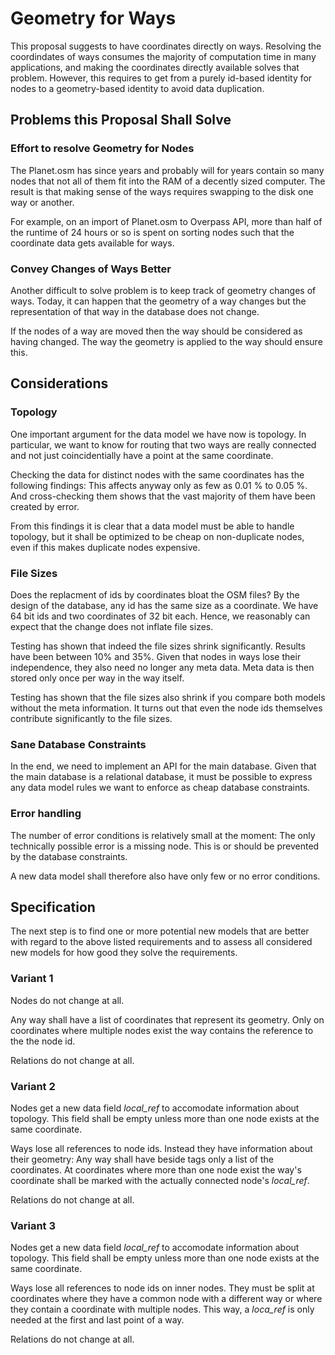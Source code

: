 # Geometry for Ways

This proposal suggests to have coordinates directly on ways.
Resolving the coordindates of ways consumes the majority of computation time in many applications,
and making the coordinates directly available solves that problem.
However, this requires to get from a purely id-based identity for nodes to a geometry-based identity
to avoid data duplication.

## Problems this Proposal Shall Solve

### Effort to resolve Geometry for Nodes

The Planet.osm has since years and probably will for years contain so many nodes
that not all of them fit into the RAM of a decently sized computer.
The result is that making sense of the ways requires swapping to the disk one way or another.

For example, on an import of Planet.osm to Overpass API,
more than half of the runtime of 24 hours or so
is spent on sorting nodes such that the coordinate data gets available for ways.

### Convey Changes of Ways Better

Another difficult to solve problem is to keep track of geometry changes of ways.
Today, it can happen that the geometry of a way changes
but the representation of that way in the database does not change.

If the nodes of a way are moved then the way should be considered as having changed.
The way the geometry is applied to the way should ensure this.

## Considerations

### Topology

One important argument for the data model we have now is topology.
In particular, we want to know for routing that two ways are really connected
and not just coincidentially have a point at the same coordinate.

Checking the data for distinct nodes with the same coordinates has the following findings:
This affects anyway only as few as 0.01 % to 0.05 %.
And cross-checking them shows that the vast majority of them have been created by error.

From this findings it is clear that a data model must be able to handle topology,
but it shall be optimized to be cheap on non-duplicate nodes, even if this makes duplicate nodes expensive.

### File Sizes

Does the replacment of ids by coordinates bloat the OSM files?
By the design of the database, any id has the same size as a coordinate.
We have 64 bit ids and two coordinates of 32 bit each.
Hence, we reasonably can expect that the change does not inflate file sizes.

Testing has shown that indeed the file sizes shrink significantly.
Results have been between 10% and 35%.
Given that nodes in ways lose their independence,
they also need no longer any meta data.
Meta data is then stored only once per way in the way itself.

Testing has shown that the file sizes also shrink if you compare both models without the meta information.
It turns out that even the node ids themselves contribute significantly to the file sizes.

### Sane Database Constraints

In the end, we need to implement an API for the main database.
Given that the main database is a relational database,
it must be possible to express any data model rules we want to enforce as cheap database constraints.

### Error handling

The number of error conditions is relatively small at the moment:
The only technically possible error is a missing node.
This is or should be prevented by the database constraints.

A new data model shall therefore also have only few or no error conditions.

## Specification

The next step is to find one or more potential new models
that are better with regard to the above listed requirements
and to assess all considered new models
for how good they solve the requirements.

### Variant 1

Nodes do not change at all.

Any way shall have a list of coordinates that represent its geometry.
Only on coordinates where multiple nodes exist the way contains the reference to the the node id.

Relations do not change at all.

### Variant 2

Nodes get a new data field <em>local_ref</em> to accomodate information about topology.
This field shall be empty unless more than one node exists at the same coordinate.

Ways lose all references to node ids.
Instead they have information about their geometry:
Any way shall have beside tags only a list of the coordinates.
At coordinates where more than one node exist
the way's coordinate shall be marked with the actually connected node's <em>local_ref</em>.

Relations do not change at all.

### Variant 3

Nodes get a new data field <em>local_ref</em> to accomodate information about topology.
This field shall be empty unless more than one node exists at the same coordinate.

Ways lose all references to node ids on inner nodes.
They must be split at coordinates
where they have a common node with a different way
or where they contain a coordinate with multiple nodes.
This way, a <em>loca_ref</em> is only needed at the first and last point of a way.

Relations do not change at all.
